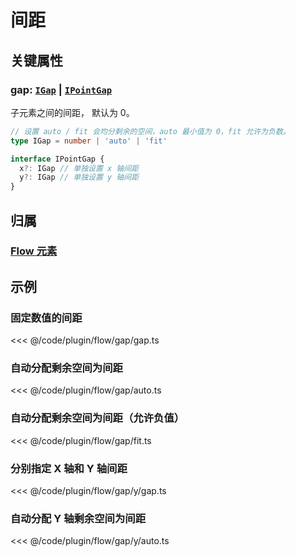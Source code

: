 <script setup>
import Case from '/component/Case.vue'
</script>

# 间距

<case name="FlowGap"  count=3 height=160 editor=false></case>

<case name="FlowGap" index=3 count=2 height=160 editor=false></case>

## 关键属性

### gap: [`IGap`](/api/modules.md#igap) | [`IPointGap`](/api/interfaces/IPointGap.md)

子元素之间的间距， 默认为 0。

```ts
// 设置 auto / fit 会均分剩余的空间，auto 最小值为 0，fit 允许为负数。
type IGap = number | 'auto' | 'fit'

interface IPointGap {
  x?: IGap // 单独设置 x 轴间距
  y?: IGap // 单独设置 y 轴间距
}
```

## 归属

### [Flow 元素](/plugin/in/flow/index.md)

## 示例

<case name="FlowGap"  index=0 height=130 editor=false></case>

### 固定数值的间距

<<< @/code/plugin/flow/gap/gap.ts

<case name="FlowGap"  index=1 height=130 editor=false></case>

### 自动分配剩余空间为间距

<<< @/code/plugin/flow/gap/auto.ts

<case name="FlowGap"  index=2 height=130 editor=false></case>

### 自动分配剩余空间为间距（允许负值）

<<< @/code/plugin/flow/gap/fit.ts

<case name="FlowGap"  index=3 height=130 editor=false></case>

### 分别指定 X 轴和 Y 轴间距

<<< @/code/plugin/flow/gap/y/gap.ts

<case name="FlowGap"  index=4 height=130 editor=false></case>

### 自动分配 Y 轴剩余空间为间距

<<< @/code/plugin/flow/gap/y/auto.ts
